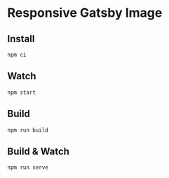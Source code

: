# Responsive Gatsby Image

## Install

```shell script
npm ci
```

## Watch

```shell script
npm start
```

## Build

```shell script
npm run build
```

## Build & Watch

```shell script
npm run serve
```
